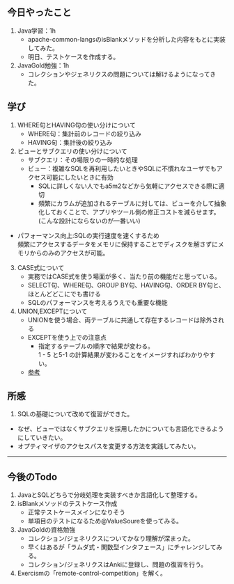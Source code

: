 ## 今日やったこと
1. Java学習：1h 
   - apache-common-langsのisBlankメソッドを分析した内容をもとに実装してみた。
   - 明日、テストケースを作成する。
2. JavaGold勉強：1h
   - コレクションやジェネリクスの問題については解けるようになってきた。

## 学び  
1. WHERE句とHAVING句の使い分けについて
   - WHERE句：集計前のレコードの絞り込み
   - HAVING句：集計後の絞り込み
2. ビューとサブクエリの使い分けについて
   - サブクエリ：その場限りの一時的な処理
   - ビュー：複雑なSQLを再利用したいときやSQLに不慣れなユーザでもアクセス可能にしたいときに有効
     - SQLに詳しくない人でもa5m2などから気軽にアクセスできる際に適切
     - 頻繁にカラムが追加されるテーブルに対しては、ビューを介して抽象化しておくことで、アプリやツール側の修正コストを減らせます。(こんな設計にならないのが一番いい) 
  - パフォーマンス向上:SQLの実行速度を速くするため  
  頻繁にアクセスするデータをメモリに保持することでディスクを解さずにメモリからのみのアクセスが可能。
3. CASE式について
   - 実務ではCASE式を使う場面が多く、当たり前の機能だと思っている。
   - SELECT句、WHERE句、GROUP BY句、HAVING句、ORDER BY句と、ほとんどどこにでも書ける
   - SQLのパフォーマンスを考えるうえでも重要な機能
4. UNION,EXCEPTについて
   - UNIONを使う場合、両テーブルに共通して存在するレコードは除外される
   - EXCEPTを使う上での注意点
     - 指定するテーブルの順序で結果が変わる。  
       1 - 5 と5-1 の計算結果が変わることをイメージすればわかりやすい。
   - [参考](https://chatgpt.com/share/68fa3a20-6984-8005-ba67-2cdd604087b8)  

   

## 所感
1. SQLの基礎について改めて復習ができた。
  - なぜ、ビューではなくサブクエリを採用したかについても言語化できるようにしていきたい。
  - オプティマイザのアクセスパスを変更する方法を実践してみたい。
---

## 今後のTodo
1. JavaとSQLどちらで分岐処理を実装すべきか言語化して整理する。
2. isBlankメソッドのテストケース作成
   - 正常テストケースメインになりそう
   - 単項目のテストになるため@ValueSoureを使ってみる。 
3. JavaGoldの資格勉強
   - コレクション/ジェネリクスについてかなり理解が深まった。
   - 早くはあるが「ラムダ式・関数型インタフェース」にチャレンジしてみる。
   - コレクション/ジェネリクスはAnkiに登録し、問題の復習を行う。
4. Exercismの「remote-control-competition」を解く。


